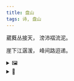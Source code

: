 ```yaml
---
title: 盘山
tags: 诗, 盘山
---
```


葳蕤丛接天，
滂沛褶流泥。

崖下江潺湲，
峰间路迢递。

<details><summary>🖼️</summary>

![](writings/images/2020-09-17-14-52-pan-shan-01.JPG)
![](writings/images/2020-09-17-14-52-pan-shan-02.JPG)

![](writings/images/2020-09-17-14-52-pan-shan-03.JPG)
![](writings/images/2020-09-17-14-52-pan-shan-04.JPG)

</details>

<details><summary>📝</summary>
第一第二句写车上看到的景色：第一句通过写山上茂密的树直接与天相链接，来体现海拔之高，离天之近；第二句写这里一下雨就经常泥石流，青山上土黄色的伤痕触目惊心。

第三第四句都是写坐大巴开盘山公路的感受：第三句写因为路窄，车非常靠近悬崖，江水仿佛直接在车下流淌，江水流得缓慢，而车速很快；第四句写山势险峻，盘山公路十分曲折，在车上感觉到来回扭拗的离心力。
</details>

